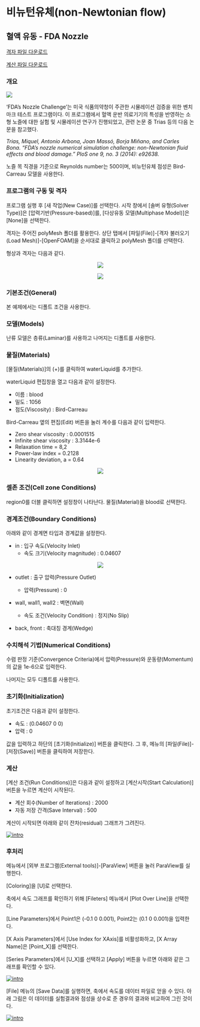 # 비뉴턴유체(non-Newtonian flow)

## 혈액 유동 - FDA Nozzle 

[격자 파일 다운로드](https://drive.google.com/file/d/1fq6KLFt2mpidQchHwQ9j9mRgty5rlr3G/view?usp=sharing)

[계산 파일 다운로드](https://drive.google.com/file/d/1GT4riUP0E9Niwrw6LWrh0ZV0l49YlZJG/view?usp=sharing)

### 개요 

[![](https://github.com/nextfoam/baram-pages/raw/main/screenshots/blood/intro.png)](https://github.com/nextfoam/baram-pages/raw/main/screenshots/blood/intro.png)

‘FDA’s Nozzle Challenge’는 미국 식품의약청이 주관한 시뮬레이션 검증을 위한 벤치마크 테스트 프로그램이다. 이 프로그램에서 혈액 운반 의료기기의 특성을 반영하는 소형 노즐에 대한 실험 및 시뮬레이션 연구가 진행되었고, 관련 논문 중 Trias 등의 다음 논문을 참고했다.

_Trias, Miquel, Antonio Arbona, Joan Massó, Borja Miñano, and Carles Bona. “FDA’s nozzle numerical simulation challenge: non-Newtonian fluid effects and blood damage.” PloS one 9, no. 3 (2014): e92638._

노즐 목 직경을 기준으로 Reynolds number는 500이며, 비뉴턴유체 점성은 Bird-Carreau 모델을 사용한다.

### 프로그램의 구동 및 격자

프로그램 실행 후 [새 작업(New Case)]를 선택한다. 시작 창에서 [솔버 유형(Solver Type)]은 [압력기반(Pressure-based)]를, [다상유동 모델(Multiphase Model)]은 [None]을 선택한다.

격자는 주어진 polyMesh 폴더를 활용한다. 상단 탭에서 [파일(File)]-[격자 불러오기(Load Mesh)]-[OpenFOAM]을 순서대로 클릭하고 polyMesh 폴더를 선택한다. 

형상과 격자는 다음과 같다.

<p style="text-align: center">
    <img src="https://github.com/nextfoam/baram-pages/raw/main/screenshots/blood/fda-diagram.png"><br>
</p>

<p style="text-align: center">
    <img src="https://github.com/nextfoam/baram-pages/raw/main/screenshots/blood/fda-mesh.png"><br>
</p>


### 기본조건(General)

본 예제에서는 디폴트 조건을 사용한다.

### 모델(Models)

난류 모델은 층류(Laminar)를 사용하고 나머지는 디폴트를 사용한다.

### 물질(Materials)

[물질(Materials)]의 (+)를 클릭하여 waterLiquid를 추가한다. 

waterLiquid 편집창을 열고 다음과 같이 설정한다.

+ 이름 : blood
+ 밀도 : 1056
+ 점도(Viscosity) : Bird-Carreau

Bird-Carreau 옆의 편집(Edit) 버튼을 눌러 계수를 다음과 같이 입력한다.

+ Zero shear viscosity : 0.0001515
+ Infinite shear viscosity : 3.3144e-6
+ Relaxation time = 8,2
+ Power-law index = 0.2128
+ Linearity deviation, a = 0.64

<p style="text-align: center">
    <img src="https://github.com/nextfoam/baram-pages/raw/main/screenshots/blood/material.png"><br>
</p>

### 셀존 조건(Cell zone Conditions) 

region0를 더블 클릭하면 설정창이 나타난다. 물질(Material)을 blood로 선택한다.


### 경계조건(Boundary Conditions)

아래와 같이 경계면 타입과 경계값을 설정한다.

+ in : 입구 속도(Velocity Inlet)
    + 속도 크기(Velocity magnitude) : 0.04607

<p style="text-align: center">
    <img src="https://github.com/nextfoam/baram-pages/raw/main/screenshots/blood/bc-in.png">
</p>

+ outlet : 출구 압력(Pressure Outlet)
    + 압력(Pressure) : 0

+ wall, wall1, wall2 : 벽면(Wall)
    + 속도 조건(Velocity Condition) : 정지(No Slip)

+ back, front : 축대칭 경계(Wedge)


### 수치해석 기법(Numerical Conditions)

수렴 판정 기준(Convergence Criteria)에서 압력(Pressure)와 운동량(Momentum)의 값을 1e-6으로 입력한다.

나머지는 모두 디폴트를 사용한다.

### 초기화(Initialization)

초기조건은 다음과 같이 설정한다.

+ 속도 : (0.04607 0 0)
+ 압력 : 0

값을 입력하고 하단의 [초기화(Initialize)] 버튼을 클릭한다. 그 후, 메뉴의 [파일(File)]-[저장(Save)] 버튼을 클릭하여 저장한다.

### 계산

[계산 조건(Run Conditions)]은 다음과 같이 설정하고 [계산시작(Start Calculation)] 버튼을 누르면 계산이 시작된다.

+ 계산 회수(Number of Iterations) : 2000
+ 자동 저장 간격(Save Interval) : 500

계산이 시작되면 아래와 같이 잔차(residual) 그래프가 그려진다.

[![intro](https://github.com/nextfoam/baram-pages/raw/main/screenshots/blood/residual.png)](https://github.com/nextfoam/baram-pages/raw/main/screenshots/blood/residual.png)


### 후처리

메뉴에서 [외부 프로그램(External tools)]-[ParaView] 버튼을 눌러 ParaView를 실행한다.

[Coloring]을 [U]로 선택한다.

축에서 속도 그래프를 확인하기 위해 [Fileters] 메뉴에서 [Plot Over Line]을 선택한다.

[Line Parameters]에서 Point1은 (-0.1 0 0.001), Point2는 (0.1 0 0.001)을 입력한다. 

[X Axis Parameters]에서 [Use Index for XAxis]를 비활성화하고, [X Array Name]은 [Point_X]를 선택한다.

[Series Parameters]에서 [U_X]를 선택하고 [Apply] 버튼을 누르면 아래와 같은 그래프를 확인할 수 있다.

[![intro](https://github.com/nextfoam/baram-pages/raw/main/screenshots/blood/paraview.png)](https://github.com/nextfoam/baram-pages/raw/main/screenshots/blood/paraview.png)

[File] 메뉴의 [Save Data]를 실행하면, 축에서 속도를 데이터 파일로 얻을 수 있다. 아래 그림은 이 데이터를 실험결과와 점성을 상수로 준 경우의 결과와 비교하여 그린 것이다.

[![intro](https://github.com/nextfoam/baram-pages/raw/main/screenshots/blood/result.png)](https://github.com/nextfoam/baram-pages/raw/main/screenshots/blood/result.png)

